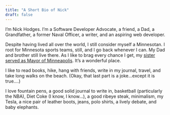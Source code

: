 ```yaml
---
title: "A Short Bio of Nick"
draft: false
---
```


I’m Nick Hodges. I’m a Software Developer Advocate, a friend, a Dad, a Grandfather, a former Naval Officer, a writer, and an aspiring web developer.

Despite having lived all over the world, I still consider myself a Minnesotan. I root for Minnesota sports teams, still, and I go back whenever I can. My Dad and brother still live there. As I like to brag every chance I get, my [sister served as Mayor of Minneapolis](https://en.wikipedia.org/wiki/Betsy_Hodges). It’s a wonderful place.

I like to read books, hike, hang with friends, write in my journal, travel, and take long walks on the beach. (Okay, that last part is a joke…except it is true….)

I love fountain pens, a good solid journal to write in, basketball (particularly the NBA), Diet Coke (I know, I know…), a good ribeye steak, minimalism, my Tesla, a nice pair of leather boots, jeans, polo shirts, a lively debate, and baby elephants.
